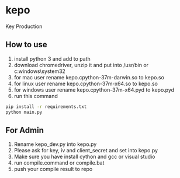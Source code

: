 # kepo
Key Production

## How to use
1. install python 3 and add to path
2. download chromedriver, unzip it and put into /usr/bin or c:windows\system32
3. for mac user rename kepo.cpython-37m-darwin.so to kepo.so
4. for linux user rename kepo.cpython-37m-x64.so to kepo.so
5. for windows user rename kepo.cpython-37m-x64.pyd to kepo.pyd
6. run this command

```sh
pip install -r requirements.txt
python main.py
```

## For Admin
1. Rename kepo\_dev.py into kepo.py
2. Please ask for key, iv and client\_secret and set into kepo.py
3. Make sure you have install cython and gcc or visual studio
4. run compile.command or compile.bat
5. push your compile result to repo
